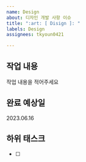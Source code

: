 ```yaml
---
name: Design
about: 디자인 개발 사항 이슈
title: ":art: [ Disign ]: "
labels: Design
assignees: tkyoun0421

---
```


## 작업 내용
작업 내용을 적어주세요

## 완료 예상일
2023.06.16

## 하위 태스크
- [ ]
